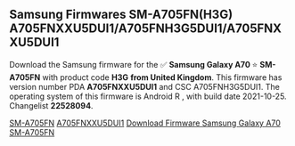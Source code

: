 <h2>Samsung Firmwares SM-A705FN(H3G) A705FNXXU5DUI1/A705FNH3G5DUI1/A705FNXXU5DUI1</h2>
Download the Samsung firmware for the ✅ <strong>Samsung Galaxy A70 </strong> ⭐ <strong>SM-A705FN</strong> with product code <strong>H3G</strong> <strong> from United Kingdom</strong>. This firmware has version number PDA <strong>A705FNXXU5DUI1</strong> and CSC A705FNH3G5DUI1. The operating system of this firmware is Android R , with build date 2021-10-25. Changelist <strong>22528094</strong>.


[SM-A705FN](https://samfirm.shop/samsung/model/SM-A705FN)
[A705FNXXU5DUI1](https://samfirm.shop/samsung/pda/A705FNXXU5DUI1)
[Download Firmware Samsung Galaxy A70 SM-A705FN](https://samfirm.shop/samsung/firmware/469092)
